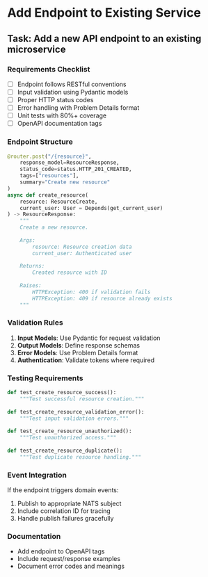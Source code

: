 # Add Endpoint to Existing Service

## Task: Add a new API endpoint to an existing microservice

### Requirements Checklist
- [ ] Endpoint follows RESTful conventions
- [ ] Input validation using Pydantic models
- [ ] Proper HTTP status codes
- [ ] Error handling with Problem Details format
- [ ] Unit tests with 80%+ coverage
- [ ] OpenAPI documentation tags

### Endpoint Structure
```python
@router.post("/{resource}", 
    response_model=ResourceResponse,
    status_code=status.HTTP_201_CREATED,
    tags=["resources"],
    summary="Create new resource"
)
async def create_resource(
    resource: ResourceCreate,
    current_user: User = Depends(get_current_user)
) -> ResourceResponse:
    """
    Create a new resource.
    
    Args:
        resource: Resource creation data
        current_user: Authenticated user
        
    Returns:
        Created resource with ID
        
    Raises:
        HTTPException: 400 if validation fails
        HTTPException: 409 if resource already exists
    """
```

### Validation Rules
1. **Input Models**: Use Pydantic for request validation
2. **Output Models**: Define response schemas
3. **Error Models**: Use Problem Details format
4. **Authentication**: Validate tokens where required

### Testing Requirements
```python
def test_create_resource_success():
    """Test successful resource creation."""
    
def test_create_resource_validation_error():
    """Test input validation errors."""
    
def test_create_resource_unauthorized():
    """Test unauthorized access."""
    
def test_create_resource_duplicate():
    """Test duplicate resource handling."""
```

### Event Integration
If the endpoint triggers domain events:
1. Publish to appropriate NATS subject
2. Include correlation ID for tracing
3. Handle publish failures gracefully

### Documentation
- Add endpoint to OpenAPI tags
- Include request/response examples
- Document error codes and meanings
